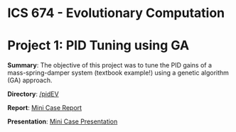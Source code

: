# ICS 674 - Evolutionary Computation

# Project 1: PID Tuning using GA

**Summary**:
The objective of this project was to tune the PID gains of a mass-spring-damper system (textbook example!) using a genetic algorithm (GA) approach.


**Directory**: [/pidEV](pidEV/)

**Report**: [Mini Case Report](pidEV/pid_ev_report.md)

**Presentation**: [Mini Case Presentation](pidEv/PITCHME.md)
